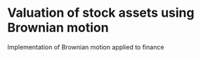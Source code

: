 # Valuation of stock assets using Brownian motion
Implementation of Brownian motion applied to finance
